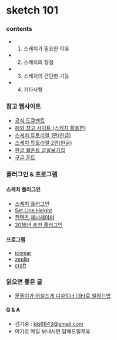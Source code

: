 # sketch 101

### contents
- 01. 스케치가 필요한 이유
- 02. 스케치의 장점
- 03. 스케치의 간단한 기능
- 04. 기타사항

### 참고 웹사이트

- [공식 도큐멘트](https://www.sketchapp.com/learn/documentation/)
- [해외 참고 사이트 (스케치 활용편)](https://medium.com/sketch-app-sources/how-to-create-a-front-end-framework-with-sketch-2379edb5e7df#.himsins73)
- [스케치 튜토리얼 1편(한글)](https://www.vobour.com/book/view/L5mBCot7KyvgLv8cJ)
- [스케치 튜토리얼 2편(한글)](https://www.vobour.com/book/view/Cvu3hhwm8toAjzMsM)
- [한글 웹폰트 글꼴보기집](http://youngkang.me/hangul-webfont-showcase/)
- [구글 폰트](https://fonts.google.com/)

### 플러그인 & 프로그램

#### 스케치 플러그인
- [스케치 플러그인](https://www.sketchapp.com/extensions/plugins/)
- [Set Line Height](https://github.com/getflourish/Sketch-Set-Line-Height-Plugin)
- [컨텐츠 제너레이터](https://github.com/timuric/Content-generator-sketch-plugin)
- [2016년 추천 플러그인](https://blog.prototypr.io/best-sketch-plugins-i-used-this-year-2016-eb677b5c5755#.iidri01gh)

#### 프로그램
- [iconjar](http://geticonjar.com/)
- [zeplin](https://zeplin.io)
- [craft](https://www.invisionapp.com/craft)

### 읽으면 좋은 글
- [문돌이가 어설프게 디자이너 대타로 일하는법](https://brunch.co.kr/@andrewyhc/4)

#### Q & A
- 김기중 : kkj6943@gmail.com
- 여기로 메일 보내시면 답해드릴게요
